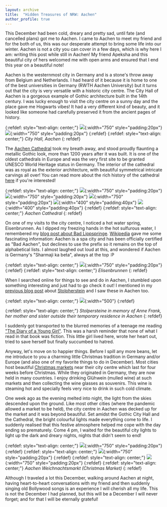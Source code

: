```yaml
---
layout: archive
title:  "Hidden Treasures of NRW: Aachen"
author_profile: true
---
```


This December had been cold, dreary and pretty sad, until fate (and cancelled plans) got me to Aachen. I came to Aachen to meet my friend and for the both of us, this was our desperate attempt to bring some life into our winter. Aachen is not a city you can cover in a few days, which is why here I am: writing this post while still in Aachen! My friend Apeksha and this beautiful city of hers welcomed me with open arms and ensured that I end this year on a beautiful note!

Aachen is the westernmost city in Germany and is a stone's throw away from Belgium and Netherlands. I had heard of it because it is home to one of the best universities in Germany (RWTH Aachen University) but it turns out that the city is very versatile with a historic city centre. The City Hall of Aachen is a gorgeous example of Gothic architecture built in the 14th century. I was lucky enough to visit the city centre on a sunny day and the place gave me Hogwarts vibes! It had a very different kind of beauty, and it looked like someone had carefully preserved it from the ancient pages of history.

{:refdef: style="text-align: center;"}
![](/images/Aachen1.jpg){:width="750" style="padding:20px"}
![](/images/Aachen2.jpg){:width="750" style="padding:20px"}
{:refdef}
{:refdef: style="text-align: center;"}
*City Hall, Aachen*
{: refdef}

The [Aachen Cathedral](https://www.aachen-tourismus.de/en/discover/sights/aachen-cathedral/) took my breath away, and stood proudly flaunting a metallic Gothic look, more than 1200 years after it was built. It is one of the oldest cathedrals in Europe and was the very first site to be granted UNESCO World Heritage status in Germany. The interior of the cathedral was as royal as the exterior architecture, with beautiful symmetrical intricate carvings all over! You can read more about the rich history of the cathedral [here](https://www.aachenerdom.de/en/cathedral-history/history-of-aachen-cathedral/?source=post_page---------------------------/en) if you're interested!

{:refdef: style="text-align: center;"}
![](/images/Aachen11.jpg){:width="750" style="padding:20px"} 
![](/images/Aachen3.jpg){:width="750" style="padding:20px"} 
![](/images/Aachen5.jpg){:width="750" style="padding:20px"} 
![](/images/Aachen10.jpg){:width="400" style="padding:40px"}
![](/images/Aachen4.jpg){:width="400" style="padding:40px"}
{:refdef}
{:refdef: style="text-align: center;"}
*Aachen Cathedral*
{: refdef}

On one of my visits to the city centre, I noticed a hot water spring, Eisenbrunnen. As I dipped my freezing hands in the hot sulfurous water, I remembered my [blog post about Bad Lippspringe](https://mugdhak30.github.io/Hidden-Treasures-Of-NRW-Bad-Lippspringe/). [Wikipedia](https://en.wikipedia.org/wiki/Aachen) gave me some fascinating information: Aachen is a spa city and has been officially certified as "Bad Aachen", but declines to use the prefix so it remains on the top of alphabetical lists. I almost laughed out loud at this, and wondered if Aachen is Germany's "Sharmaji ka beta", always at the top :P

{:refdef: style="text-align: center;"}
![](/images/Aachen7.jpg){:width="750" style="padding:20px"}
{:refdef}
{:refdef: style="text-align: center;"}
*Elisenbrunnen*
{: refdef}

When I searched online for things to see and do in Aachen, I stumbled upon something interesting and just had to go check it out! I mentioned in my [previous blog post](https://mugdhak30.github.io/Hidden-Treasures-Of-NRW-Minden/) about [Stolpherstein](https://en.wikipedia.org/wiki/Stolperstein) and I saw these in Aachen too. 

{:refdef: style="text-align: center;"}
![](/images/Aachen12.jpg){:width="500"}
{:refdef}

{:refdef: style="text-align: center;"}
*Stolpersteine in memory of Anne Frank, her mother and sister outside their temporary residence in Aachen*
{: refdef}

I suddenly got transported to the blurred memories of a teenage me reading ["The Diary of a Young Girl"](https://en.wikipedia.org/wiki/The_Diary_of_a_Young_Girl). This was a harsh reminder that none of what I read in that book was fiction. This little girl lived here, wrote her heart out, tried to save herself but finally succumbed to hatred.

Anyway, let's move on to happier things. Before I spill any more beans, let me introduce to you a charming little Christmas tradition in Germany and/or Europe (and also one of my favorite things to do in December). Most cities host beautiful [Christmas markets](https://en.wikipedia.org/wiki/Christmas_market) near their city centre which last for four weeks before Christmas. While they originated in Germany, they are now held in many countries. I enjoy drinking Glühwein (mulled wine) at such markets and then collecting the wine glasses as souvenirs. This wine is steaming hot and specially feels very nice to drink in such cold climate. 

One week ago as the evening melted into night, the light from the skies descended upon the ground. Like most other cities (where the pandemic allowed a market to be held), the city centre in Aachen was decked up for the market and it was beyond beautiful. Set amidst the Gothic City Hall and the Cathedral, the bright colourful lights made everything come to life. I suddenly realised that this festive atmosphere helped me cope with the day ending so prematurely. Come 4 pm, I waited for the beautiful city lights to light up the dark and dreary nights, nights that didn't seem to end!

{:refdef: style="text-align: center;"}
![](/images/Aachen6.jpg){:width="750" style="padding:20px"}
{:refdef}
{:refdef: style="text-align: center;"}
![](/images/Aachen9.jpg){:width="750" style="padding:20px"} 
{:refdef}
{:refdef: style="text-align: center;"}
![](/images/Aachen8.jpg){:width="750" style="padding:20px"}
{:refdef}
{:refdef: style="text-align: center;"}
*Aachen Weichnachtsmarkt (Christmas Market)*
{: refdef}

Although I traveled a lot this December, walking around Aachen at night, having heart-to-heart conversations with my friend and then suddenly singing old Bollywood songs is an experience I will cherish all my life. This is not the December I had planned, but this will be a December I will never forget; and for that I will be eternally grateful!
